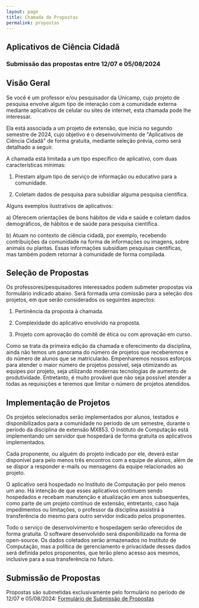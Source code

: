 ```yaml
---
layout: page
title: Chamada de Propostas
permalink: propostas
---
```


## Aplicativos de Ciência Cidadã

### Submissão das propostas entre 12/07 e 05/08/2024

## Visão Geral

Se você é um professor e/ou pesquisador da Unicamp, cujo projeto de pesquisa envolve algum tipo de interação com a comunidade externa mediante aplicativos de celular ou sites de internet, esta chamada pode lhe interessar.

Ela está associada a um projeto de extensão, que inicia no segundo semestre de 2024, cujo objetivo é o desenvolvimento de "Aplicativos de Ciência Cidadã" de forma gratuita, mediante seleção prévia, como será detalhado a seguir.

A chamada está limitada a um tipo específico de aplicativo, com duas características mínimas:

1) Prestam algum tipo de serviço de informação ou educativo para a comunidade.

2) Coletam dados de pesquisa para subsidiar alguma pesquisa científica.

Alguns exemplos ilustrativos de aplicativos:

a) Oferecem orientações de bons hábitos de vida e saúde e coletam dados demográficos, de hábitos e de saúde para pesquisa científica.

b) Atuam no contexto de ciência cidadã, por exemplo, recebendo contribuições da comunidade na forma de informações ou imagens, sobre animais ou plantas. Essas informações subsidiam pesquisas científicas, mas também podem retornar à comunidade de forma compilada.

## Seleção de Propostas

Os professores/pesquisadores interessados podem submeter propostas via formulário indicado abaixo. Será formada uma comissão para a seleção dos projetos, em que serão considerados os seguintes aspectos:

1) Pertinência da proposta à chamada.

2) Complexidade do aplicativo envolvido na proposta.

3) Projeto com aprovação do comitê de ética ou com aprovação em curso.

Como se trata da primeira edição da chamada e oferecimento da disciplina, ainda não temos um panorama do número de projetos que receberemos e do número de alunos que se matricularão. Empenharemos nossos esforços para atender o maior número de projetos possível, seja otimizando as equipes por projeto, seja utilizando modernas tecnologias de aumento de produtividade. Entretanto, é muito provável que não seja possível atender a todas as requisições e teremos que limitar o número de projetos atendidos.

## Implementação de Projetos

Os projetos selecionados serão implementados por alunos, testados e disponibilizados para a comunidade no período de um semestre, durante o período da disciplina de extensão MX853. O Instituto de Computação está implementando um servidor que hospedará de forma gratuita os aplicativos implementados.

Cada proponente, ou alguém do projeto indicado por ele, deverá estar disponível para pelo menos três encontros com a equipe de alunos, além de se dispor a responder e-mails ou mensagens da equipe relacionados ao projeto.

O aplicativo será hospedado no Instituto de Computação por pelo menos um ano. Há intenção de que esses aplicativos continuem sendo hospedados e recebam manutenção e atualização em anos subsequentes, como parte de um projeto contínuo de extensão, entretanto, caso haja impedimentos ou limitações, o professor da disciplina assistirá à transferência do mesmo para outro servidor indicado pelos proponentes.

Todo o serviço de desenvolvimento e hospedagem serão oferecidos de forma gratuita. O software desenvolvido será disponibilizado na forma de open-source. Os dados coletados serão armazenados no Instituto de Computação, mas a política de gerenciamento e privacidade desses dados será definida pelos proponentes, que terão pleno acesso aos mesmos, inclusive para a sua transferência no futuro.

## Submissão de Propostas

Propostas são submetidas exclusivamente pelo formulário no período de 12/07 e 05/08/2024: [Formulário de Submissão de Propostas](https://forms.gle/bjTB73jPk7Ttqxuc8)
